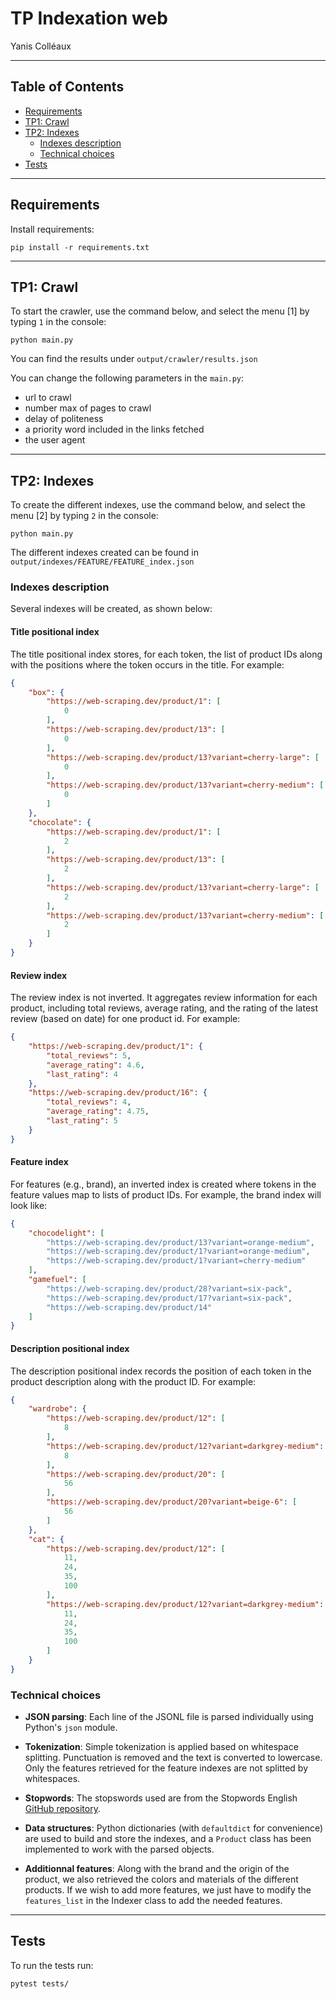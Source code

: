 # TP Indexation web

Yanis Colléaux

---
## Table of Contents
* [Requirements](#req)
* [TP1: Crawl](#crawl)
* [TP2: Indexes](#index)
    * [Indexes description](#ind_des)
    * [Technical choices](#tech_choices)
* [Tests](#tests)

---

<div id='req'/>

## Requirements

Install requirements:
```
pip install -r requirements.txt
```
---

<div id='crawl'/>

## TP1: Crawl

To start the crawler, use the command below, and select the menu [1] by typing `1` in the console:
```
python main.py
```

You can find the results under `output/crawler/results.json`

You can change the following parameters in the `main.py`:
* url to crawl
* number max of pages to crawl
* delay of politeness
* a priority word included in the links fetched
* the user agent

---

<div id='index'/>

## TP2: Indexes

To create the different indexes, use the command below, and select the menu [2] by typing `2` in the console:
```
python main.py
```

The different indexes created can be found in `output/indexes/FEATURE/FEATURE_index.json`

<div id='ind_des'/>

### Indexes description

Several indexes will be created, as shown below:

#### Title positional index

The title positional index stores, for each token, the list of product IDs along with the positions where the token occurs in the title. For example:

```json
{
    "box": {
        "https://web-scraping.dev/product/1": [
            0
        ],
        "https://web-scraping.dev/product/13": [
            0
        ],
        "https://web-scraping.dev/product/13?variant=cherry-large": [
            0
        ],
        "https://web-scraping.dev/product/13?variant=cherry-medium": [
            0
        ]
    },
    "chocolate": {
        "https://web-scraping.dev/product/1": [
            2
        ],
        "https://web-scraping.dev/product/13": [
            2
        ],
        "https://web-scraping.dev/product/13?variant=cherry-large": [
            2
        ],
        "https://web-scraping.dev/product/13?variant=cherry-medium": [
            2
        ]
    }
}
```

#### Review index

The review index is not inverted. It aggregates review information for each product, including total reviews, average rating, and the rating of the latest review (based on date) for one product id. For example:

```json
{
    "https://web-scraping.dev/product/1": {
        "total_reviews": 5,
        "average_rating": 4.6,
        "last_rating": 4
    },
    "https://web-scraping.dev/product/16": {
        "total_reviews": 4,
        "average_rating": 4.75,
        "last_rating": 5
    }
}
```

#### Feature index

For features (e.g., brand), an inverted index is created where tokens in the feature values map to lists of product IDs. For example, the brand index will look like:

```json
{
    "chocodelight": [
        "https://web-scraping.dev/product/13?variant=orange-medium",
        "https://web-scraping.dev/product/1?variant=orange-medium",
        "https://web-scraping.dev/product/1?variant=cherry-medium"
    ],
    "gamefuel": [
        "https://web-scraping.dev/product/28?variant=six-pack",
        "https://web-scraping.dev/product/17?variant=six-pack",
        "https://web-scraping.dev/product/14"
    ]
}
```

#### Description positional index

The description positional index records the position of each token in the product description along with the product ID. For example:

```json
{
    "wardrobe": {
        "https://web-scraping.dev/product/12": [
            8
        ],
        "https://web-scraping.dev/product/12?variant=darkgrey-medium": [
            8
        ],
        "https://web-scraping.dev/product/20": [
            56
        ],
        "https://web-scraping.dev/product/20?variant=beige-6": [
            56
        ]
    },
    "cat": {
        "https://web-scraping.dev/product/12": [
            11,
            24,
            35,
            100
        ],
        "https://web-scraping.dev/product/12?variant=darkgrey-medium": [
            11,
            24,
            35,
            100
        ]
    }
}
```

<div id='tech_choices'/>

### Technical choices

* **JSON parsing**: Each line of the JSONL file is parsed individually using Python's `json` module.

* **Tokenization**: Simple tokenization is applied based on whitespace splitting. Punctuation is removed and the text is converted to lowercase. Only the features retrieved for the feature indexes are not splitted by whitespaces.

* **Stopwords**: The stopswords used are from the Stopwords English [GitHub repository](https://github.com/stopwords-iso/stopwords-en/blob/master/stopwords-en.txt).

* **Data structures**: Python dictionaries (with `defaultdict` for convenience) are used to build and store the indexes, and a `Product` class has been implemented to work with the parsed objects.

* **Additionnal features**: Along with the brand and the origin of the product, we also retrieved the colors and materials of the different products. If we wish to add more features, we just have to modify the `features_list` in the Indexer class to add the needed features.
---

<div id='tests'/>

## Tests

To run the tests run:
```
pytest tests/
```
